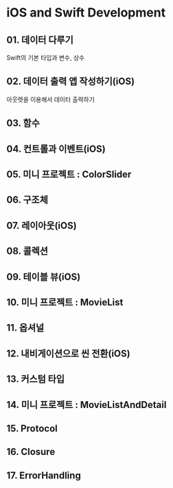 # iOS and Swift Development

## 01. 데이터 다루기

Swift의 기본 타입과 변수, 상수

## 02. 데이터 출력 앱 작성하기(iOS)

아웃렛을 이용해서 데이터 출력하기

## 03. 함수

## 04. 컨트롤과 이벤트(iOS)

## 05. 미니 프로젝트 : ColorSlider

## 06. 구조체

## 07. 레이아웃(iOS)

## 08. 콜렉션

## 09. 테이블 뷰(iOS)

## 10. 미니 프로젝트 : MovieList

## 11. 옵셔널

## 12. 내비게이션으로 씬 전환(iOS)

## 13. 커스텀 타입

## 14. 미니 프로젝트 : MovieListAndDetail

## 15. Protocol

## 16. Closure

## 17. ErrorHandling
